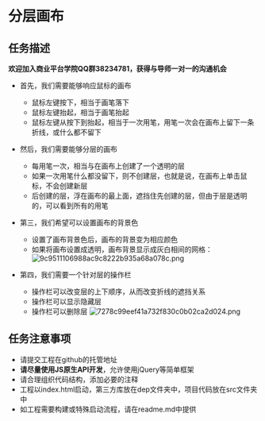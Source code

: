 # 分层画布

## 任务描述
**欢迎加入商业平台学院QQ群38234781，获得与导师一对一的沟通机会**

* 首先，我们需要能够响应鼠标的画布
    * 鼠标左键按下，相当于画笔落下
    * 鼠标左键抬起，相当于画笔抬起
    * 鼠标左键从按下到抬起，相当于一次用笔，用笔一次会在画布上留下一条折线，或什么都不留下

* 然后，我们需要能够分层的画布
    * 每用笔一次，相当与在画布上创建了一个透明的层
    * 如果一次用笔什么都没留下，则不创建层，也就是说，在画布上单击鼠标，不会创建新层
    * 后创建的层，浮在画布的最上面，遮挡住先创建的层，但由于层是透明的，可以看到所有的用笔

* 第三，我们希望可以设置画布的背景色
    * 设置了画布背景色后，画布的背景变为相应颜色
    * 如果将画布设置成透明，画布背景显示成灰白相间的网格：
    ![9c9511106988ac9c8222b935a68a078c.png](https://ooo.0o0.ooo/2017/04/24/58fd668e67682.png)

* 第四，我们需要一个针对层的操作栏
    * 操作栏可以改变层的上下顺序，从而改变折线的遮挡关系
    * 操作栏可以显示隐藏层
    * 操作栏可以删除层
    ![7278c99eef41a732f830c0b02ca2d024.png](https://ooo.0o0.ooo/2017/04/24/58fd66a83ac58.png)

## 任务注意事项
* 请提交工程在github的托管地址
* **请尽量使用JS原生API开发**，允许使用jQuery等简单框架
* 请合理组织代码结构，添加必要的注释
* 工程以index.html启动，第三方库放在dep文件夹中，项目代码放在src文件夹中
* 如工程需要构建或特殊启动流程，请在readme.md中提供